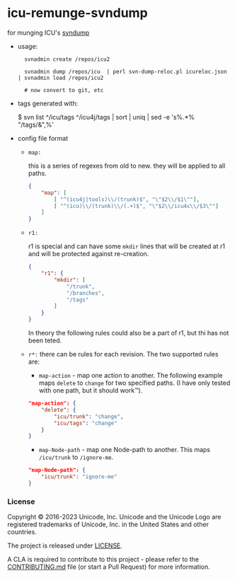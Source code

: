 # icu-remunge-svndump

for munging ICU's [svndump](http://svn.apache.org/repos/asf/subversion/trunk/notes/dump-load-format.txt)

- usage:

        svnadmin create /repos/icu2

        svnadmin dump /repos/icu  | perl svn-dump-reloc.pl icureloc.json | svnadmin load /repos/icu2

        # now convert to git, etc


- tags generated with:

    $ svn list ^/icu/tags ^/icu4j/tags | sort | uniq | sed -e 's%.*%  "/tags/&",%'

- config file format

    - `map:`

        this is a series of regexes from old to new. they will be applied to all paths.

        ```json
        {
            "map": [
                [ "^(icu4j|tools)\\/(trunk)$", "\"$2\\/$1\""],
                [ "^(icu)\\/(trunk)\\/(.+)$", "\"$2\\/icu4c\\/$3\""]
            ]
        }
        ```
    - `r1:`

        r1 is special and can have some `mkdir` lines that will be created at r1 and will be protected against re-creation.

        ```json
        {
            "r1": {
                "mkdir": [
                    "/trunk",
                    "/branches",
                    "/tags"
                ]
            }
        }
        ```

        In theory the following rules could also be a part of r1, but thi has not been teted.

    - `r*:` there can be rules for each revision. The two supported rules are:
        - `map-action` - map one action to another. The following example maps `delete` to `change` for two specified paths. (I have only tested with one path, but it should work™).

        ```json
        "map-action": {
            "delete": {
                "icu/trunk": "change",
                "icu/tags": "change"
            }
        }
        ```

        - `map-Node-path` - map one Node-path to another. This maps `/icu/trunk` to `/ignore-me`.

        ```json
        "map-Node-path": {
            "icu/trunk": "ignore-me"
        }
        ```

### License

Copyright © 2016-2023 Unicode, Inc. Unicode and the Unicode Logo are registered trademarks of Unicode, Inc. in the United States and other countries.

The project is released under [LICENSE](./LICENSE).

A CLA is required to contribute to this project - please refer to the [CONTRIBUTING.md](https://github.com/unicode-org/.github/blob/main/.github/CONTRIBUTING.md) file (or start a Pull Request) for more information.

